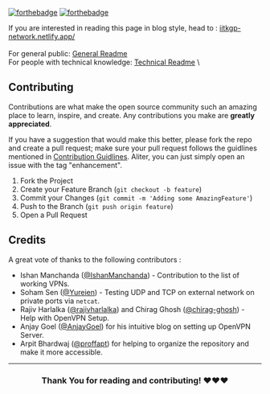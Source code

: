 [![forthebadge](https://forthebadge.com/images/badges/made-with-markdown.svg)](https://forthebadge.com)
[![forthebadge](https://forthebadge.com/images/badges/built-with-love.svg)](https://forthebadge.com)


If you are interested in reading this page in blog style, head to : [iitkgp-network.netlify.app/](https://iitkgp-network.netlify.app/) <br><br>
For general public: [General Readme](./README_general.md) \
For people with technical knowledge: [Technical Readme](https://github.com/sheharyaar/iit-kgp-network/blob/main/README_technical.md) \

## Contributing

Contributions are what make the open source community such an amazing place to learn, inspire, and create. Any contributions you make are **greatly appreciated**.

If you have a suggestion that would make this better, please fork the repo and create a pull request; make sure your pull request follows the guidlines mentioned in [Contribution Guidlines](./CONTRIBUTING.md). Aliter, you can just simply open an issue with the tag "enhancement".

1. Fork the Project
2. Create your Feature Branch (`git checkout -b feature`)
3. Commit your Changes (`git commit -m 'Adding some AmazingFeature'`)
4. Push to the Branch (`git push origin feature`)
5. Open a Pull Request

## Credits

A great vote of thanks to the following contributors :
- Ishan Manchanda ([@IshanManchanda](https://github.com/IshanManchanda)) - Contribution to the list of working VPNs.
- Soham Sen ([@Yureien](https://github.com/Yureien)) - Testing UDP and TCP on external network on private ports via `netcat`.
- Rajiv Harlalka ([@rajivharlalka](https://github.com/rajivharlalka)) and Chirag Ghosh ([@chirag-ghosh](https://github.com/chirag-ghosh)) - Help with OpenVPN Setup.
- Anjay Goel ([@AnjayGoel](https://github.com/AnjayGoel)) for his intuitive blog on setting up OpenVPN Server.
- Arpit Bhardwaj ([@proffapt](https://github.com/proffapt)) for helping to organize the repository and make it more accessible.

***
<h3 align="center">Thank You for reading and contributing! ❤️❤️❤️ </h3>

